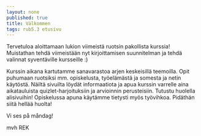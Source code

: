 ```yaml
---
layout: none
published: true
title: Välkommen
tags: rub5.3 etusivu
---
```

Tervetuloa aloittamaan lukion viimeistä ruotsin pakollista kurssia! Muistathan tehdä viimeistään nyt kirjoittamisen suunnitelman ja tehdä valinnat syventäville kursseille :)

Kurssin aikana kartutamme sanavarastoa arjen keskeisillä teemoilla. 
Opit puhumaan ruotsiksi mm. opiskelusta, työelämästä ja somesta ja netin käytöstä. Näiltä sivuilta löydät informaatiota ja apua kurssin varrelle aina aikatauluista quizlet-harjoituksiin ja arvioinnin perusteisiin. Tutustu huolella alisivuihin! Opiskelussa apuna käytämme tietysti myös työvihkoa. Pidäthän siitä hellää huolta!

Vi ses på måndag!

mvh
REK

